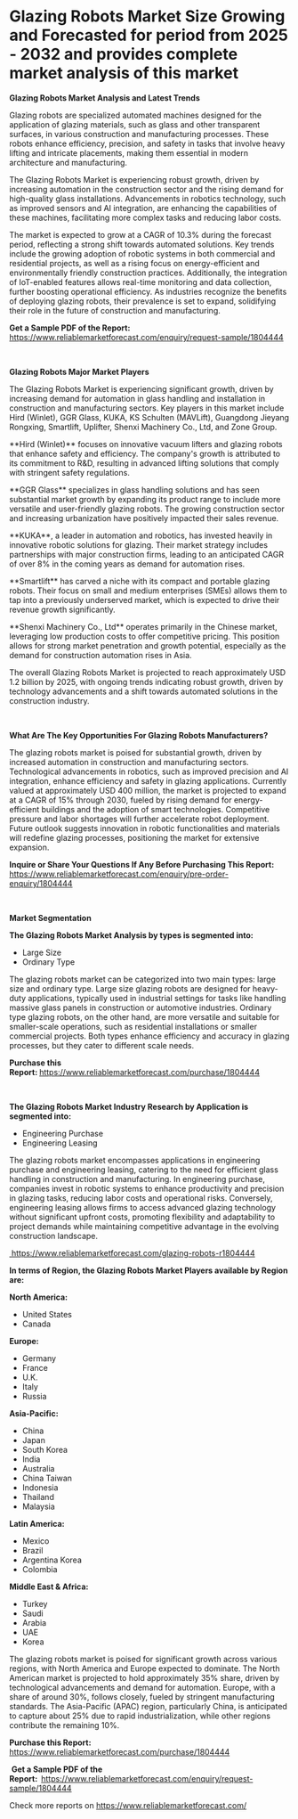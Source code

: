 <p><h1>Glazing Robots Market Size Growing and Forecasted for period from 2025 - 2032 and provides complete market analysis of this market</h1></p><p><strong>Glazing Robots Market Analysis and Latest Trends</strong></p>
<p><p>Glazing robots are specialized automated machines designed for the application of glazing materials, such as glass and other transparent surfaces, in various construction and manufacturing processes. These robots enhance efficiency, precision, and safety in tasks that involve heavy lifting and intricate placements, making them essential in modern architecture and manufacturing.</p><p>The Glazing Robots Market is experiencing robust growth, driven by increasing automation in the construction sector and the rising demand for high-quality glass installations. Advancements in robotics technology, such as improved sensors and AI integration, are enhancing the capabilities of these machines, facilitating more complex tasks and reducing labor costs.</p><p>The market is expected to grow at a CAGR of 10.3% during the forecast period, reflecting a strong shift towards automated solutions. Key trends include the growing adoption of robotic systems in both commercial and residential projects, as well as a rising focus on energy-efficient and environmentally friendly construction practices. Additionally, the integration of IoT-enabled features allows real-time monitoring and data collection, further boosting operational efficiency. As industries recognize the benefits of deploying glazing robots, their prevalence is set to expand, solidifying their role in the future of construction and manufacturing.</p></p>
<p><strong>Get a Sample PDF of the Report:&nbsp;</strong> <a href="https://www.reliablemarketforecast.com/enquiry/request-sample/1804444?utm_campaign=3503&utm_medium=2&utm_source=Github&utm_content=ia&utm_term=10042025&utm_id=glazing-robots">https://www.reliablemarketforecast.com/enquiry/request-sample/1804444</a></p>
<p>&nbsp;</p>
<p><strong>Glazing Robots Major Market Players</strong></p>
<p><p>The Glazing Robots Market is experiencing significant growth, driven by increasing demand for automation in glass handling and installation in construction and manufacturing sectors. Key players in this market include Hird (Winlet), GGR Glass, KUKA, KS Schulten (MAVLift), Guangdong Jieyang Rongxing, Smartlift, Uplifter, Shenxi Machinery Co., Ltd, and Zone Group.</p><p>**Hird (Winlet)** focuses on innovative vacuum lifters and glazing robots that enhance safety and efficiency. The company's growth is attributed to its commitment to R&D, resulting in advanced lifting solutions that comply with stringent safety regulations.</p><p>**GGR Glass** specializes in glass handling solutions and has seen substantial market growth by expanding its product range to include more versatile and user-friendly glazing robots. The growing construction sector and increasing urbanization have positively impacted their sales revenue.</p><p>**KUKA**, a leader in automation and robotics, has invested heavily in innovative robotic solutions for glazing. Their market strategy includes partnerships with major construction firms, leading to an anticipated CAGR of over 8% in the coming years as demand for automation rises.</p><p>**Smartlift** has carved a niche with its compact and portable glazing robots. Their focus on small and medium enterprises (SMEs) allows them to tap into a previously underserved market, which is expected to drive their revenue growth significantly.</p><p>**Shenxi Machinery Co., Ltd** operates primarily in the Chinese market, leveraging low production costs to offer competitive pricing. This position allows for strong market penetration and growth potential, especially as the demand for construction automation rises in Asia.</p><p>The overall Glazing Robots Market is projected to reach approximately USD 1.2 billion by 2025, with ongoing trends indicating robust growth, driven by technology advancements and a shift towards automated solutions in the construction industry.</p></p>
<p>&nbsp;</p>
<p><strong>What Are The Key Opportunities For Glazing Robots Manufacturers?</strong></p>
<p><p>The glazing robots market is poised for substantial growth, driven by increased automation in construction and manufacturing sectors. Technological advancements in robotics, such as improved precision and AI integration, enhance efficiency and safety in glazing applications. Currently valued at approximately USD 400 million, the market is projected to expand at a CAGR of 15% through 2030, fueled by rising demand for energy-efficient buildings and the adoption of smart technologies. Competitive pressure and labor shortages will further accelerate robot deployment. Future outlook suggests innovation in robotic functionalities and materials will redefine glazing processes, positioning the market for extensive expansion.</p></p>
<p><strong>Inquire or Share Your Questions If Any Before Purchasing This Report:</strong> <a href="https://www.reliablemarketforecast.com/enquiry/pre-order-enquiry/1804444?utm_campaign=3503&utm_medium=2&utm_source=Github&utm_content=ia&utm_term=10042025&utm_id=glazing-robots">https://www.reliablemarketforecast.com/enquiry/pre-order-enquiry/1804444</a></p>
<p>&nbsp;</p>
<p><strong>Market Segmentation</strong></p>
<p><strong>The Glazing Robots Market Analysis by types is segmented into:</strong></p>
<p><ul><li>Large Size</li><li>Ordinary Type</li></ul></p>
<p><p>The glazing robots market can be categorized into two main types: large size and ordinary type. Large size glazing robots are designed for heavy-duty applications, typically used in industrial settings for tasks like handling massive glass panels in construction or automotive industries. Ordinary type glazing robots, on the other hand, are more versatile and suitable for smaller-scale operations, such as residential installations or smaller commercial projects. Both types enhance efficiency and accuracy in glazing processes, but they cater to different scale needs.</p></p>
<p><strong>Purchase this Report:&nbsp;</strong><a href="https://www.reliablemarketforecast.com/purchase/1804444?utm_campaign=3503&utm_medium=2&utm_source=Github&utm_content=ia&utm_term=10042025&utm_id=glazing-robots">https://www.reliablemarketforecast.com/purchase/1804444</a></p>
<p>&nbsp;</p>
<p><strong>The Glazing Robots Market Industry Research by Application is segmented into:</strong></p>
<p><ul><li>Engineering Purchase</li><li>Engineering Leasing</li></ul></p>
<p><p>The glazing robots market encompasses applications in engineering purchase and engineering leasing, catering to the need for efficient glass handling in construction and manufacturing. In engineering purchase, companies invest in robotic systems to enhance productivity and precision in glazing tasks, reducing labor costs and operational risks. Conversely, engineering leasing allows firms to access advanced glazing technology without significant upfront costs, promoting flexibility and adaptability to project demands while maintaining competitive advantage in the evolving construction landscape.</p></p>
<p><a href="https://www.reliablemarketforecast.com/glazing-robots-r1804444?utm_campaign=3503&utm_medium=2&utm_source=Github&utm_content=ia&utm_term=10042025&utm_id=glazing-robots">&nbsp;https://www.reliablemarketforecast.com/glazing-robots-r1804444</a></p>
<p><strong>In terms of Region, the Glazing Robots Market Players available by Region are:</strong></p>
<p>
    <p> <strong> North America: </strong>
        <ul>
            <li>United States</li>
            <li>Canada</li>
        </ul>
        </p> 
    <p> <strong> Europe: </strong>
        <ul>
            <li>Germany</li>
            <li>France</li>
            <li>U.K.</li>
            <li>Italy</li>
            <li>Russia</li>
        </ul>
        </p> 
    <p> <strong> Asia-Pacific: </strong>
        <ul>
            <li>China</li>
            <li>Japan</li>
            <li>South Korea</li>
            <li>India</li>
            <li>Australia</li>
            <li>China Taiwan</li>
            <li>Indonesia</li>
            <li>Thailand</li>
            <li>Malaysia</li>
        </ul>
        </p> 
    <p> <strong> Latin America: </strong>
        <ul>
            <li>Mexico</li>
            <li>Brazil</li>
            <li>Argentina Korea</li>
            <li>Colombia</li>
        </ul>
        </p> 
    <p> <strong> Middle East & Africa: </strong>
        <ul>
            <li>Turkey</li>
            <li>Saudi</li>
            <li>Arabia</li>
            <li>UAE</li>
            <li>Korea</li>
        </ul>
    </p>
    </p>
<p><p>The glazing robots market is poised for significant growth across various regions, with North America and Europe expected to dominate. The North American market is projected to hold approximately 35% share, driven by technological advancements and demand for automation. Europe, with a share of around 30%, follows closely, fueled by stringent manufacturing standards. The Asia-Pacific (APAC) region, particularly China, is anticipated to capture about 25% due to rapid industrialization, while other regions contribute the remaining 10%.</p></p>
<p><strong>Purchase this Report: </strong><a href="https://www.reliablemarketforecast.com/purchase/1804444?utm_campaign=3503&utm_medium=2&utm_source=Github&utm_content=ia&utm_term=10042025&utm_id=glazing-robots">https://www.reliablemarketforecast.com/purchase/1804444</a></p>
<p>&nbsp;<strong>Get a Sample PDF of the Report:&nbsp;&nbsp;</strong><a href="https://www.reliablemarketforecast.com/enquiry/request-sample/1804444?utm_campaign=3503&utm_medium=2&utm_source=Github&utm_content=ia&utm_term=10042025&utm_id=glazing-robots">https://www.reliablemarketforecast.com/enquiry/request-sample/1804444</a></p>
<p><strong></strong></p>
<p>Check more reports on <a href="https://www.reliablemarketforecast.com/?utm_campaign=3503&utm_medium=2&utm_source=Github&utm_content=ia&utm_term=10042025&utm_id=glazing-robots">https://www.reliablemarketforecast.com/</a></p>